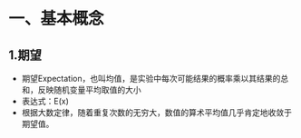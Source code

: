 # 一、基本概念

## 1.期望

- 期望Expectation，也叫均值，是实验中每次可能结果的概率乘以其结果的总和，反映随机变量平均取值的大小
- 表达式：E(x)
- 根据大数定律，随着重复次数的无穷大，数值的算术平均值几乎肯定地收敛于期望值。

